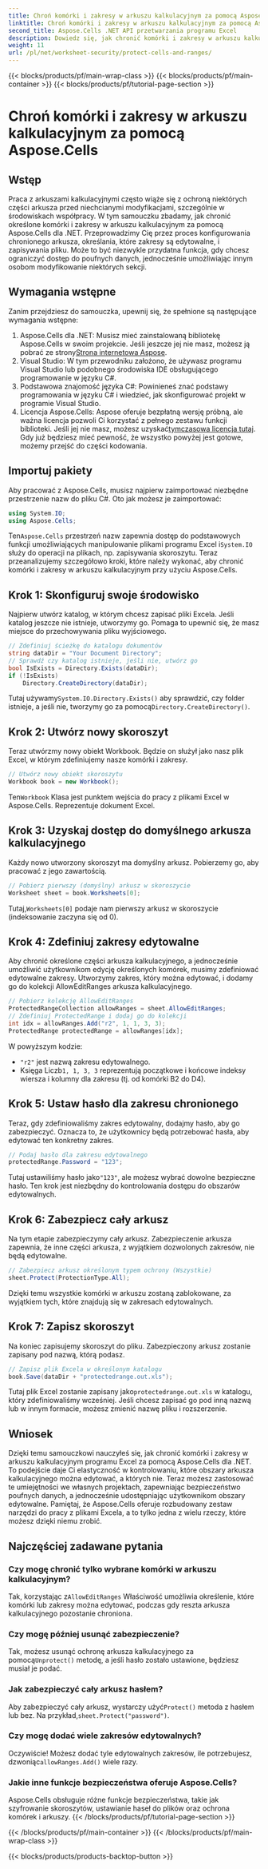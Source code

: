 ```yaml
---
title: Chroń komórki i zakresy w arkuszu kalkulacyjnym za pomocą Aspose.Cells
linktitle: Chroń komórki i zakresy w arkuszu kalkulacyjnym za pomocą Aspose.Cells
second_title: Aspose.Cells .NET API przetwarzania programu Excel
description: Dowiedz się, jak chronić komórki i zakresy w arkuszu kalkulacyjnym programu Excel za pomocą Aspose.Cells dla .NET. Postępuj zgodnie z tym przewodnikiem krok po kroku, aby zabezpieczyć arkusze kalkulacyjne.
weight: 11
url: /pl/net/worksheet-security/protect-cells-and-ranges/
---
```


{{< blocks/products/pf/main-wrap-class >}}
{{< blocks/products/pf/main-container >}}
{{< blocks/products/pf/tutorial-page-section >}}

# Chroń komórki i zakresy w arkuszu kalkulacyjnym za pomocą Aspose.Cells

## Wstęp
Praca z arkuszami kalkulacyjnymi często wiąże się z ochroną niektórych części arkusza przed niechcianymi modyfikacjami, szczególnie w środowiskach współpracy. W tym samouczku zbadamy, jak chronić określone komórki i zakresy w arkuszu kalkulacyjnym za pomocą Aspose.Cells dla .NET. Przeprowadzimy Cię przez proces konfigurowania chronionego arkusza, określania, które zakresy są edytowalne, i zapisywania pliku. Może to być niezwykle przydatna funkcja, gdy chcesz ograniczyć dostęp do poufnych danych, jednocześnie umożliwiając innym osobom modyfikowanie niektórych sekcji.
## Wymagania wstępne
Zanim przejdziesz do samouczka, upewnij się, że spełnione są następujące wymagania wstępne:
1. Aspose.Cells dla .NET: Musisz mieć zainstalowaną bibliotekę Aspose.Cells w swoim projekcie. Jeśli jeszcze jej nie masz, możesz ją pobrać ze strony[Strona internetowa Aspose](https://releases.aspose.com/cells/net/).
2. Visual Studio: W tym przewodniku założono, że używasz programu Visual Studio lub podobnego środowiska IDE obsługującego programowanie w języku C#.
3. Podstawowa znajomość języka C#: Powinieneś znać podstawy programowania w języku C# i wiedzieć, jak skonfigurować projekt w programie Visual Studio.
4.  Licencja Aspose.Cells: Aspose oferuje bezpłatną wersję próbną, ale ważna licencja pozwoli Ci korzystać z pełnego zestawu funkcji biblioteki. Jeśli jej nie masz, możesz uzyskać[tymczasowa licencja tutaj](https://purchase.aspose.com/temporary-license/).
Gdy już będziesz mieć pewność, że wszystko powyżej jest gotowe, możemy przejść do części kodowania.
## Importuj pakiety
Aby pracować z Aspose.Cells, musisz najpierw zaimportować niezbędne przestrzenie nazw do pliku C#. Oto jak możesz je zaimportować:
```csharp
using System.IO;
using Aspose.Cells;
```
 Ten`Aspose.Cells` przestrzeń nazw zapewnia dostęp do podstawowych funkcji umożliwiających manipulowanie plikami programu Excel i`System.IO` służy do operacji na plikach, np. zapisywania skoroszytu.
Teraz przeanalizujemy szczegółowo kroki, które należy wykonać, aby chronić komórki i zakresy w arkuszu kalkulacyjnym przy użyciu Aspose.Cells.
## Krok 1: Skonfiguruj swoje środowisko
Najpierw utwórz katalog, w którym chcesz zapisać pliki Excela. Jeśli katalog jeszcze nie istnieje, utworzymy go. Pomaga to upewnić się, że masz miejsce do przechowywania pliku wyjściowego.
```csharp
// Zdefiniuj ścieżkę do katalogu dokumentów
string dataDir = "Your Document Directory";
// Sprawdź czy katalog istnieje, jeśli nie, utwórz go
bool IsExists = Directory.Exists(dataDir);
if (!IsExists)
    Directory.CreateDirectory(dataDir);
```
 Tutaj używamy`System.IO.Directory.Exists()` aby sprawdzić, czy folder istnieje, a jeśli nie, tworzymy go za pomocą`Directory.CreateDirectory()`.
## Krok 2: Utwórz nowy skoroszyt
Teraz utwórzmy nowy obiekt Workbook. Będzie on służył jako nasz plik Excel, w którym zdefiniujemy nasze komórki i zakresy.
```csharp
// Utwórz nowy obiekt skoroszytu
Workbook book = new Workbook();
```
 Ten`Workbook` Klasa jest punktem wejścia do pracy z plikami Excel w Aspose.Cells. Reprezentuje dokument Excel.
## Krok 3: Uzyskaj dostęp do domyślnego arkusza kalkulacyjnego
Każdy nowo utworzony skoroszyt ma domyślny arkusz. Pobierzemy go, aby pracować z jego zawartością.
```csharp
// Pobierz pierwszy (domyślny) arkusz w skoroszycie
Worksheet sheet = book.Worksheets[0];
```
 Tutaj,`Worksheets[0]` podaje nam pierwszy arkusz w skoroszycie (indeksowanie zaczyna się od 0).
## Krok 4: Zdefiniuj zakresy edytowalne
Aby chronić określone części arkusza kalkulacyjnego, a jednocześnie umożliwić użytkownikom edycję określonych komórek, musimy zdefiniować edytowalne zakresy. Utworzymy zakres, który można edytować, i dodamy go do kolekcji AllowEditRanges arkusza kalkulacyjnego.
```csharp
// Pobierz kolekcję AllowEditRanges
ProtectedRangeCollection allowRanges = sheet.AllowEditRanges;
// Zdefiniuj ProtectedRange i dodaj go do kolekcji
int idx = allowRanges.Add("r2", 1, 1, 3, 3);
ProtectedRange protectedRange = allowRanges[idx];
```
W powyższym kodzie:
- `"r2"` jest nazwą zakresu edytowalnego.
-  Księga Liczb`1, 1, 3, 3` reprezentują początkowe i końcowe indeksy wiersza i kolumny dla zakresu (tj. od komórki B2 do D4).
## Krok 5: Ustaw hasło dla zakresu chronionego
Teraz, gdy zdefiniowaliśmy zakres edytowalny, dodajmy hasło, aby go zabezpieczyć. Oznacza to, że użytkownicy będą potrzebować hasła, aby edytować ten konkretny zakres.
```csharp
// Podaj hasło dla zakresu edytowalnego
protectedRange.Password = "123";
```
 Tutaj ustawiliśmy hasło jako`"123"`, ale możesz wybrać dowolne bezpieczne hasło. Ten krok jest niezbędny do kontrolowania dostępu do obszarów edytowalnych.
## Krok 6: Zabezpiecz cały arkusz
Na tym etapie zabezpieczymy cały arkusz. Zabezpieczenie arkusza zapewnia, że inne części arkusza, z wyjątkiem dozwolonych zakresów, nie będą edytowalne.
```csharp
// Zabezpiecz arkusz określonym typem ochrony (Wszystkie)
sheet.Protect(ProtectionType.All);
```
Dzięki temu wszystkie komórki w arkuszu zostaną zablokowane, za wyjątkiem tych, które znajdują się w zakresach edytowalnych.
## Krok 7: Zapisz skoroszyt
Na koniec zapisujemy skoroszyt do pliku. Zabezpieczony arkusz zostanie zapisany pod nazwą, którą podasz.
```csharp
// Zapisz plik Excela w określonym katalogu
book.Save(dataDir + "protectedrange.out.xls");
```
 Tutaj plik Excel zostanie zapisany jako`protectedrange.out.xls` w katalogu, który zdefiniowaliśmy wcześniej. Jeśli chcesz zapisać go pod inną nazwą lub w innym formacie, możesz zmienić nazwę pliku i rozszerzenie.
## Wniosek
Dzięki temu samouczkowi nauczyłeś się, jak chronić komórki i zakresy w arkuszu kalkulacyjnym programu Excel za pomocą Aspose.Cells dla .NET. To podejście daje Ci elastyczność w kontrolowaniu, które obszary arkusza kalkulacyjnego można edytować, a których nie. Teraz możesz zastosować te umiejętności we własnych projektach, zapewniając bezpieczeństwo poufnych danych, a jednocześnie udostępniając użytkownikom obszary edytowalne.
Pamiętaj, że Aspose.Cells oferuje rozbudowany zestaw narzędzi do pracy z plikami Excela, a to tylko jedna z wielu rzeczy, które możesz dzięki niemu zrobić. 
## Najczęściej zadawane pytania
### Czy mogę chronić tylko wybrane komórki w arkuszu kalkulacyjnym?
 Tak, korzystając z`AllowEditRanges` Właściwość umożliwia określenie, które komórki lub zakresy można edytować, podczas gdy reszta arkusza kalkulacyjnego pozostanie chroniona.
### Czy mogę później usunąć zabezpieczenie?
 Tak, możesz usunąć ochronę arkusza kalkulacyjnego za pomocą`Unprotect()` metodę, a jeśli hasło zostało ustawione, będziesz musiał je podać.
### Jak zabezpieczyć cały arkusz hasłem?
 Aby zabezpieczyć cały arkusz, wystarczy użyć`Protect()` metoda z hasłem lub bez. Na przykład,`sheet.Protect("password")`.
### Czy mogę dodać wiele zakresów edytowalnych?
 Oczywiście! Możesz dodać tyle edytowalnych zakresów, ile potrzebujesz, dzwoniąc`allowRanges.Add()` wiele razy.
### Jakie inne funkcje bezpieczeństwa oferuje Aspose.Cells?
Aspose.Cells obsługuje różne funkcje bezpieczeństwa, takie jak szyfrowanie skoroszytów, ustawianie haseł do plików oraz ochrona komórek i arkuszy.
{{< /blocks/products/pf/tutorial-page-section >}}

{{< /blocks/products/pf/main-container >}}
{{< /blocks/products/pf/main-wrap-class >}}

{{< blocks/products/products-backtop-button >}}
